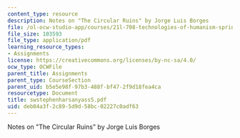 ```yaml
---
content_type: resource
description: Notes on "The Circular Ruins" by Jorge Luis Borges
file: /ol-ocw-studio-app/courses/21l-708-technologies-of-humanism-spring-2003/deb04a3f2c895d9d58bc02227c0adf63_swstephenharsanyass5.pdf
file_size: 103593
file_type: application/pdf
learning_resource_types:
- Assignments
license: https://creativecommons.org/licenses/by-nc-sa/4.0/
ocw_type: OCWFile
parent_title: Assignments
parent_type: CourseSection
parent_uid: b5e5e98f-97b3-488f-bf47-2f9d18fea4ca
resourcetype: Document
title: swstephenharsanyass5.pdf
uid: deb04a3f-2c89-5d9d-58bc-02227c0adf63
---
```

Notes on "The Circular Ruins" by Jorge Luis Borges